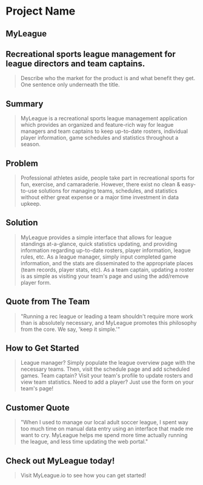 # Project Name #

<!-- 
> This material was originally posted [here](http://www.quora.com/What-is-Amazons-approach-to-product-development-and-product-management). It is reproduced here for posterities sake.

There is an approach called "working backwards" that is widely used at Amazon. They work backwards from the customer, rather than starting with an idea for a product and trying to bolt customers onto it. While working backwards can be applied to any specific product decision, using this approach is especially important when developing new products or features.

For new initiatives a product manager typically starts by writing an internal press release announcing the finished product. The target audience for the press release is the new/updated product's customers, which can be retail customers or internal users of a tool or technology. Internal press releases are centered around the customer problem, how current solutions (internal or external) fail, and how the new product will blow away existing solutions.

If the benefits listed don't sound very interesting or exciting to customers, then perhaps they're not (and shouldn't be built). Instead, the product manager should keep iterating on the press release until they've come up with benefits that actually sound like benefits. Iterating on a press release is a lot less expensive than iterating on the product itself (and quicker!).

If the press release is more than a page and a half, it is probably too long. Keep it simple. 3-4 sentences for most paragraphs. Cut out the fat. Don't make it into a spec. You can accompany the press release with a FAQ that answers all of the other business or execution questions so the press release can stay focused on what the customer gets. My rule of thumb is that if the press release is hard to write, then the product is probably going to suck. Keep working at it until the outline for each paragraph flows. 

Oh, and I also like to write press-releases in what I call "Oprah-speak" for mainstream consumer products. Imagine you're sitting on Oprah's couch and have just explained the product to her, and then you listen as she explains it to her audience. That's "Oprah-speak", not "Geek-speak".

Once the project moves into development, the press release can be used as a touchstone; a guiding light. The product team can ask themselves, "Are we building what is in the press release?" If they find they're spending time building things that aren't in the press release (overbuilding), they need to ask themselves why. This keeps product development focused on achieving the customer benefits and not building extraneous stuff that takes longer to build, takes resources to maintain, and doesn't provide real customer benefit (at least not enough to warrant inclusion in the press release).
 -->
 
## MyLeague ##

## Recreational sports league management for league directors and team captains. ##
  > Describe who the market for the product is and what benefit they get. One sentence only underneath the title.

## Summary ##
  > MyLeague is a recreational sports league management application which provides an organized and feature-rich way for league managers and team captains to keep up-to-date rosters, individual player information, game schedules and statistics throughout a season.

## Problem ##
  > Professional athletes aside, people take part in recreational sports for fun, exercise, and camaraderie.  However, there exist no clean & easy-to-use solutions for managing teams, schedules, and statistics without either great expense or a major time investment in data upkeep.

## Solution ##
  > MyLeague provides a simple interface that allows for league standings at-a-glance, quick statistics updating, and providing information regarding up-to-date rosters, player information, league rules, etc.  As a league manager, simply input completed game information, and the stats are disseminated to the appropriate places (team records, player stats, etc).  As a team captain, updating a roster is as simple as visiting your team's page and using the add/remove player form.

## Quote from The Team ##
  > "Running a rec league or leading a team shouldn't require more work than is absolutely necessary, and MyLeague promotes this philosophy from the core.  We say, 'keep it simple.'"

## How to Get Started ##
  > League manager?  Simply populate the league overview page with the necessary teams.  Then, visit the schedule page and add scheduled games.  Team captain?  Visit your team's profile to update rosters and view team statistics.  Need to add a player?  Just use the form on your team's page!

## Customer Quote ##
  > "When I used to manage our local adult soccer league, I spent way too much time on manual data entry using an interface that made me want to cry.  MyLeague helps me spend more time actually running the league, and less time updating the web portal."

## Check out MyLeague today! ##
  > Visit MyLeague.io to see how you can get started!
